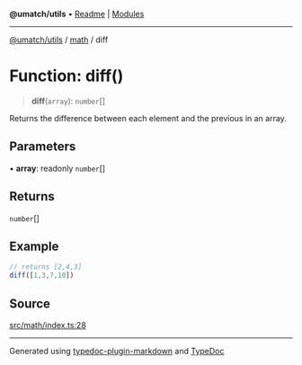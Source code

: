 **@umatch/utils** • [Readme](../../index.md) \| [Modules](../../modules.md)

***

[@umatch/utils](../../modules.md) / [math](../index.md) / diff

# Function: diff()

> **diff**(`array`): `number`[]

Returns the difference between each element and the previous in an array.

## Parameters

• **array**: readonly `number`[]

## Returns

`number`[]

## Example

```ts
// returns [2,4,3]
diff([1,3,7,10])
```

## Source

[src/math/index.ts:28](https://github.com/umatch-oficial/utils/blob/c1935bc/src/math/index.ts#L28)

***

Generated using [typedoc-plugin-markdown](https://www.npmjs.com/package/typedoc-plugin-markdown) and [TypeDoc](https://typedoc.org/)
